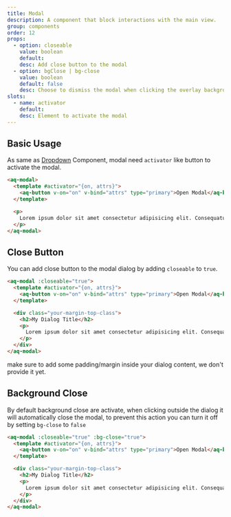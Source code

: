 ```yaml
---
title: Modal
description: A component that block interactions with the main view.
group: components
order: 12
props:
  - option: closeable
    value: boolean
    default:
    desc: Add close button to the modal
  - option: bgClose | bg-close
    value: boolean
    default: false
    desc: Choose to dismiss the modal when clicking the overlay background
slots:
  - name: activator
    default:
    desc: Element to activate the modal
---
```


## Basic Usage

As same as [Dropdown](/docs/dropdown) Component, modal need `activator` like button to activate the modal.

<example-modal></example-modal>

```html
<aq-modal>
  <template #activator="{on, attrs}">
    <aq-button v-on="on" v-bind="attrs" type="primary">Open Modal</aq-button>
  </template>

  <p>
    Lorem ipsum dolor sit amet consectetur adipisicing elit. Consequatur amet labore.
  </p>
</aq-modal>
```

## Close Button

You can add close button to the modal dialog by adding `closeable` to `true`.

<example-modal section="close-button"></example-modal>

```html
<aq-modal :closeable="true">
  <template #activator="{on, attrs}">
    <aq-button v-on="on" v-bind="attrs" type="primary">Open Modal</aq-button>
  </template>

  <div class="your-margin-top-class">
    <h2>My Dialog Title</h2>
    <p>
      Lorem ipsum dolor sit amet consectetur adipisicing elit. Consequatur amet labore.
    </p>
  </div>
</aq-modal>
```

<aq-alert type="warning">
  make sure to add some padding/margin inside your dialog content, we don't provide it yet.
</aq-alert>

## Background Close

By default background close are activate, when clicking outside the dialog it will automatically close the modal,
to prevent this action you can turn it off by setting `bg-close` to `false`

<example-modal section="close-button" :bg-close="false"></example-modal>

```html
<aq-modal :closeable="true" :bg-close="true">
  <template #activator="{on, attrs}">
    <aq-button v-on="on" v-bind="attrs" type="primary">Open Modal</aq-button>
  </template>

  <div class="your-margin-top-class">
    <h2>My Dialog Title</h2>
    <p>
      Lorem ipsum dolor sit amet consectetur adipisicing elit. Consequatur amet labore.
    </p>
  </div>
</aq-modal>
```